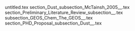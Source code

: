 untitled.tex
section_Dust_subsection_McTainsh_2005__.tex
section_Preliminary_Literature_Review_subsection__.tex
subsection_GEOS_Chem_The_GEOS__.tex
section_PHD_Proposal_subsection_Dust__.tex